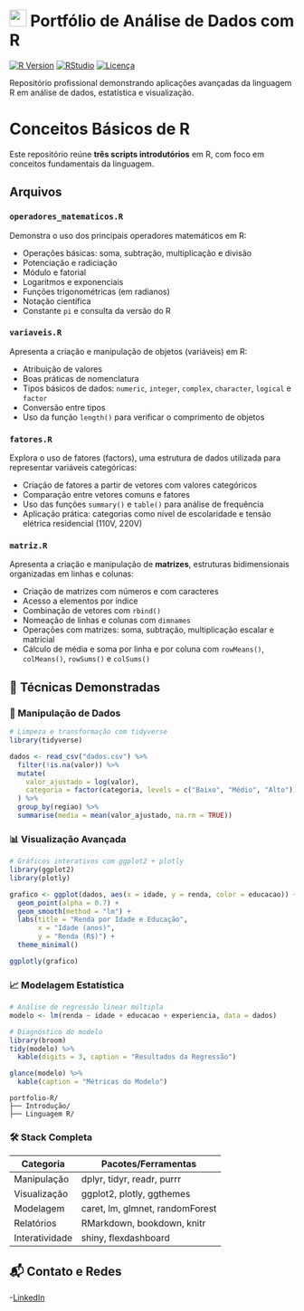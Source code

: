 # <img src="https://www.r-project.org/logo/Rlogo.png" width="30" height="30"> Portfólio de Análise de Dados com R

[![R Version](https://img.shields.io/badge/R-4.3.2+-276DC3?logo=r&logoColor=white)](https://www.r-project.org/)
[![RStudio](https://img.shields.io/badge/RStudio-2023.12+-75AADB?logo=rstudio)](https://www.rstudio.com/)
[![Licença](https://img.shields.io/badge/Licença-MIT-green)](LICENSE)

Repositório profissional demonstrando aplicações avançadas da linguagem R em análise de dados, estatística e visualização.
# Conceitos Básicos de R

Este repositório reúne **três scripts introdutórios** em R, com foco em conceitos fundamentais da linguagem.

## Arquivos

### `operadores_matematicos.R`

Demonstra o uso dos principais operadores matemáticos em R:

- Operações básicas: soma, subtração, multiplicação e divisão  
- Potenciação e radiciação  
- Módulo e fatorial  
- Logaritmos e exponenciais  
- Funções trigonométricas (em radianos)  
- Notação científica  
- Constante `pi` e consulta da versão do R  

### `variaveis.R`

Apresenta a criação e manipulação de objetos (variáveis) em R:

- Atribuição de valores  
- Boas práticas de nomenclatura  
- Tipos básicos de dados: `numeric`, `integer`, `complex`, `character`, `logical` e `factor`  
- Conversão entre tipos  
- Uso da função `length()` para verificar o comprimento de objetos  

### `fatores.R`

Explora o uso de fatores (factors), uma estrutura de dados utilizada para representar variáveis categóricas:

- Criação de fatores a partir de vetores com valores categóricos  
- Comparação entre vetores comuns e fatores  
- Uso das funções `summary()` e `table()` para análise de frequência  
- Aplicação prática: categorias como nível de escolaridade e tensão elétrica residencial (110V, 220V)  

### `matriz.R`

Apresenta a criação e manipulação de **matrizes**, estruturas bidimensionais organizadas em linhas e colunas:

- Criação de matrizes com números e com caracteres  
- Acesso a elementos por índice  
- Combinação de vetores com `rbind()`  
- Nomeação de linhas e colunas com `dimnames`  
- Operações com matrizes: soma, subtração, multiplicação escalar e matricial  
- Cálculo de média e soma por linha e por coluna com `rowMeans()`, `colMeans()`, `rowSums()` e `colSums()`  
## 🧩 Técnicas Demonstradas

### 🔧 Manipulação de Dados
```r
# Limpeza e transformação com tidyverse
library(tidyverse)

dados <- read_csv("dados.csv") %>%
  filter(!is.na(valor)) %>%
  mutate(
    valor_ajustado = log(valor),
    categoria = factor(categoria, levels = c("Baixo", "Médio", "Alto"))
  ) %>%
  group_by(regiao) %>%
  summarise(media = mean(valor_ajustado, na.rm = TRUE))
```
### 📊 Visualização Avançada
```r
# Gráficos interativos com ggplot2 + plotly
library(ggplot2)
library(plotly)

grafico <- ggplot(dados, aes(x = idade, y = renda, color = educacao)) +
  geom_point(alpha = 0.7) +
  geom_smooth(method = "lm") +
  labs(title = "Renda por Idade e Educação",
       x = "Idade (anos)",
       y = "Renda (R$)") +
  theme_minimal()

ggplotly(grafico)
```
### 📈 Modelagem Estatística
```r
# Análise de regressão linear múltipla
modelo <- lm(renda ~ idade + educacao + experiencia, data = dados)

# Diagnóstico do modelo
library(broom)
tidy(modelo) %>%
  kable(digits = 3, caption = "Resultados da Regressão")

glance(modelo) %>%
  kable(caption = "Métricas do Modelo")
```
```
portfolio-R/
├── Introdução/
├── Linguagem R/
```

### 🛠️ Stack Completa
| Categoria      | Pacotes/Ferramentas                     |
|----------------|------------------------------------------|
| Manipulação    | dplyr, tidyr, readr, purrr              |
| Visualização   | ggplot2, plotly, ggthemes               |
| Modelagem      | caret, lm, glmnet, randomForest         |
| Relatórios     | RMarkdown, bookdown, knitr              |
| Interatividade | shiny, flexdashboard                    |

## 📬 Contato e Redes

-[LinkedIn](https://www.linkedin.com/in/daniel-mendes-a64326140)



